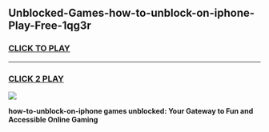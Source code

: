 
## Unblocked-Games-how-to-unblock-on-iphone-Play-Free-1qg3r
<h3>
<a href="https://premium76.site?title=how-to-unblock-on-iphone&ref=23A">CLICK TO PLAY</a></h3>
<hr>

<h3>
<a href="https://premium76.site?title=how-to-unblock-on-iphone&ref=23A">CLICK 2 PLAY</a>
  
</h3>

<a href="https://premium76.site?title=how-to-unblock-on-iphone&ref=23A"><img src="https://clearcache.store/games.png"></a>


**how-to-unblock-on-iphone games unblocked: Your Gateway to Fun and Accessible Online Gaming**
